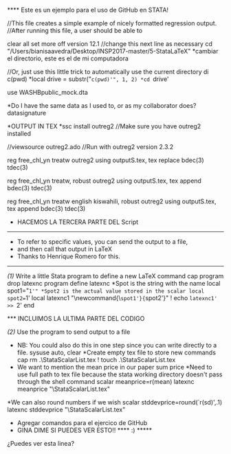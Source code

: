 **** Este es un ejemplo para el uso de GitHub en STATA!

//This file creates a simple example of nicely formatted regression output.
//After running this file, a user should be able to 

clear all 
set more off 
version 12.1
//change this next line as necessary
cd "/Users/bianisaavedra/Desktop/INSP2017-master/5-StataLaTeX"
	 *cambiar el directorio, este es el de mi computadora

//Or, just use this little trick to automatically use the current directory
di c(pwd)
*local drive = substr("`c(pwd)'", 1, 2)
*cd `drive'

use WASHBpublic_mock.dta

*Do I have the same data as I used to, or as my collaborator does?
datasignature


*OUTPUT IN TEX
*ssc install outreg2 //Make sure you have outreg2 installed

//viewsource outreg2.ado
//Run with outreg2 version 2.3.2

reg free_chl_yn treatw
outreg2 using outputS.tex, tex replace bdec(3) tdec(3)

reg free_chl_yn treatw, robust
outreg2 using outputS.tex, tex append bdec(3) tdec(3)

reg free_chl_yn treatw english kiswahili, robust
outreg2 using outputS.tex, tex append bdec(3) tdec(3)

* HACEMOS LA TERCERA PARTE DEL Script 

****************************************
* To refer to specific values, you can send the output to a file, 
* and then call that output in LaTeX
* Thanks to Henrique Romero for this.
****************************************

*(1)* Write a little Stata program to define a new LaTeX command
cap program drop latexnc
program define latexnc
*Spot is the string with the name
local spot1="`1'"
*Spot2 is the actual value stored in the scalar
local spot2=`1'
local latexnc1 "\newcommand{\\`spot1'}{`spot2'}"
! echo `latexnc1' >> `2' 
end 

*** INCLUIMOS LA ULTIMA PARTE DEL CODIGO

*(2)* Use the program to send output to a file
* NB: You could also do this in one step since you can write directly to a file.
sysuse auto, clear
*Create empty tex file to store new commands
cap rm .\StataScalarList.tex
! touch .\StataScalarList.tex
* We want to mention the mean price in our paper 
sum price 
*Need to use full path to tex file because the stata working directory doesn't pass through the shell command 
scalar meanprice=r(mean)
latexnc meanprice "\StataScalarList.tex"

*We can also round numbers if we wish 
scalar stddevprice=round(`r(sd)',.1) 
latexnc stddevprice "\StataScalarList.tex"

* Agregar comandos para el ejercico de GitHub
* GINA DIME SI PUEDES VER ESTO!!
**** :) *****

¿Puedes ver esta linea?

